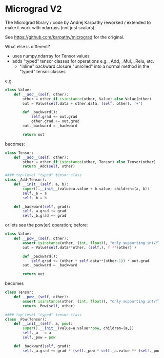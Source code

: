 
# Micrograd V2

The Micrograd library / code by Andrej Karpathy reworked / extended
to make it work with ndarrays (not just scalars).

See <https://github.com/karpathy/micrograd> for the original.


What else is different?

- uses numpy.ndarray for Tensor values
- adds "typed" tensor classes for operations e.g. _Add, _Mul, _Relu, etc.
  -  "inline" backward closure "unrolled" into a normal method in 
      the "typed" tensor classes

e.g.

``` python
class Value:
    def __add__(self, other):
        other = other if isinstance(other, Value) else Value(other)
        out = Value(self.data + other.data, (self, other), '+')

        def _backward():
            self.grad += out.grad
            other.grad += out.grad
        out._backward = _backward

        return out
```


becomes:

``` python
class Tensor:
    def __add__(self, other):
        other = other if isinstance(other, Tensor) else Tensor(other)
        return _Add(self, other)

#### top-level "typed" tensor class
class _Add(Tensor):
    def __init__(self, a, b):
        super().__init__(value=a.value + b.value, children=(a, b))
        self._a = a
        self._b = b

    def _backward(self, grad):
        self._a.grad += grad 
        self._b.grad += grad 
```


or lets see the pow(er) operation; before:

``` python
class Value:
    def __pow__(self, other):
        assert isinstance(other, (int, float)), "only supporting int/float powers for now"
        out = Value(self.data**other, (self,), f'**{other}')

        def _backward():
            self.grad += (other * self.data**(other-1)) * out.grad
        out._backward = _backward

        return out
```

becomes

``` python
class Tensor:
    def __pow__(self, other):
        assert isinstance(other, (int, float)), "only supporting int/float powers for now"
        return _Pow(self, other)

#### top-level "typed" tensor class
class _Pow(Tensor):
    def __init__(self, a, pow):
        super().__init__(value=a.value**pow, children=(a,))
        self._a   = a
        self._pow = pow

    def _backward(self, grad):
        self._a.grad += grad * (self._pow * self._a.value ** (self._pow-1))
```



